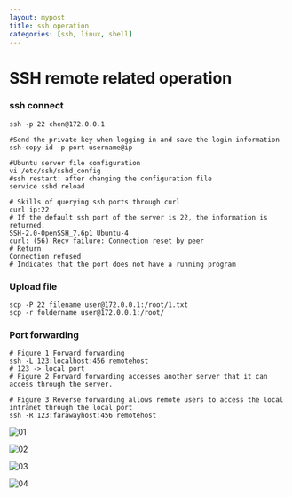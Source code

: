 ```yaml
---
layout: mypost
title: ssh operation
categories: [ssh, linux, shell]
---
```


# SSH remote related operation

### ssh connect

```shell
ssh -p 22 chen@172.0.0.1

#Send the private key when logging in and save the login information
ssh-copy-id -p port username@ip

#Ubuntu server file configuration
vi /etc/ssh/sshd_config 
#ssh restart: after changing the configuration file
service sshd reload

# Skills of querying ssh ports through curl
curl ip:22
# If the default ssh port of the server is 22, the information is returned.
SSH-2.0-OpenSSH_7.6p1 Ubuntu-4
curl: (56) Recv failure: Connection reset by peer
# Return
Connection refused
# Indicates that the port does not have a running program
```

### Upload file

```shell
scp -P 22 filename user@172.0.0.1:/root/1.txt
scp -r foldername user@172.0.0.1:/root/
```

### Port forwarding

```shell
# Figure 1 Forward forwarding
ssh -L 123:localhost:456 remotehost
# 123 -> local port
# Figure 2 Forward forwarding accesses another server that it can access through the server.

# Figure 3 Reverse forwarding allows remote users to access the local intranet through the local port
ssh -R 123:farawayhost:456 remotehost
```

![01](01.png)

![02](02.png)

![03](03.png)

![04](04.png)